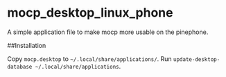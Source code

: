 # mocp_desktop_linux_phone
A simple application file to make mocp more usable on the pinephone.



##Installation

Copy `mocp.desktop` to  `~/.local/share/applications/`. Run `update-desktop-database ~/.local/share/applications`.
